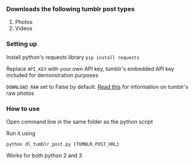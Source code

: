 ### Downloads the following tumblr post types

1. Photos
2. Videos

### Setting up

Install python's requests library
`pip install requests`

Replace `API_KEY` with your own API key, tumblr's embedded API key included for demonstration purposes

`DOWNLOAD_RAW` set to False by default. [Read this](https://e621.net/wiki/show/howto:sites_and_sources#tumblr) for information on tumblr's raw photos

### How to use

Open command line in the same folder as the python script

Run it using

`python dl_tumblr_post.py {TUMBLR_POST_URL}`

Works for both python 2 and 3

